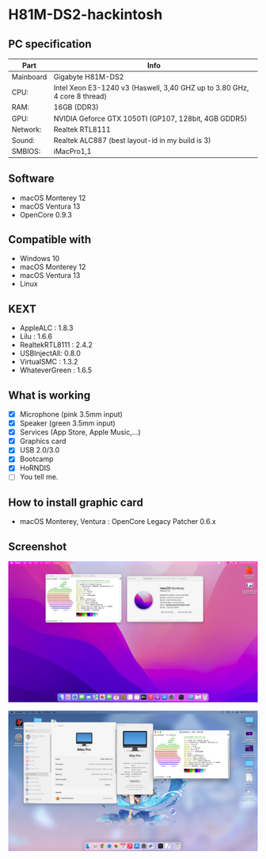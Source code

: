 # H81M-DS2-hackintosh

## PC specification

| Part  | Info |
| ------------- | ------------- |
| Mainboard | Gigabyte H81M-DS2 |
| CPU:  | Intel Xeon E3-1240 v3 (Haswell, 3,40 GHZ up to 3.80 GHz, 4 core 8 thread)  |
| RAM:  | 16GB (DDR3)  |
| GPU:  | NVIDIA Geforce GTX 1050TI (GP107, 128bit, 4GB GDDR5) |
| Network: | Realtek RTL8111 |
| Sound:  | Realtek ALC887 (best layout-id in my build is 3)  |
| SMBIOS:  | iMacPro1,1  |

## Software

- macOS Monterey 12
- macOS Ventura 13
- OpenCore 0.9.3

## Compatible with
- Windows 10
- macOS Monterey 12
- macOS Ventura 13
- Linux

## KEXT
- AppleALC : 1.8.3
- Lilu : 1.6.6
- RealtekRTL8111 : 2.4.2
- USBInjectAll: 0.8.0
- VirtualSMC : 1.3.2
- WhateverGreen : 1.6.5

## What is working

- [x] Microphone (pink 3.5mm input)
- [x] Speaker (green 3.5mm input)
- [x] Services (App Store, Apple Music,...)
- [x] Graphics card
- [x] USB 2.0/3.0
- [x] Bootcamp
- [x] HoRNDIS
- [ ] You tell me.

## How to install graphic card
- macOS Monterey, Ventura : OpenCore Legacy Patcher 0.6.x

## Screenshot

![](SSM.jpg) 

![](SSV.png) 
